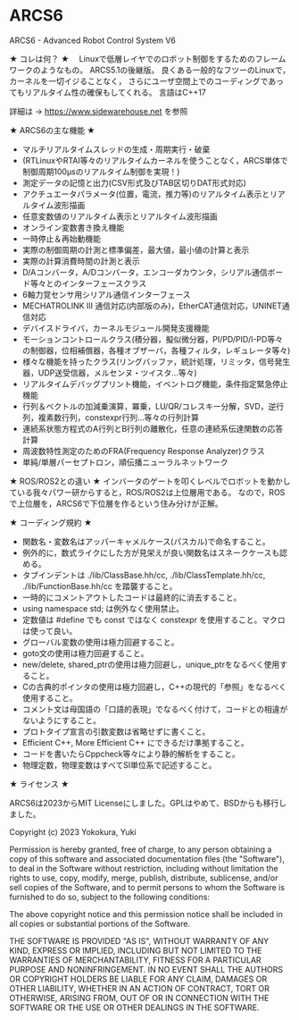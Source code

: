 # ARCS6
ARCS6 - Advanced Robot Control System V6

★ コレは何？ ★
　Linuxで低層レイヤでのロボット制御をするためのフレームワークのようなもの。 
ARCS5.1の後継版。 良くある一般的なフツーのLinuxで，カーネルを一切イジることなく，
さらにユーザ空間上でのコーディングであってもリアルタイム性の確保もしてくれる。
言語はC++17

詳細は → https://www.sidewarehouse.net を参照

★ ARCS6の主な機能 ★
- マルチリアルタイムスレッドの生成・周期実行・破棄
- (RTLinuxやRTAI等々のリアルタイムカーネルを使うことなく，ARCS単体で制御周期100μsのリアルタイム制御を実現！)
- 測定データの記憶と出力(CSV形式及びTAB区切りDAT形式対応)
- アクチュエータパラメータ(位置，電流，推力等)のリアルタイム表示とリアルタイム波形描画
- 任意変数値のリアルタイム表示とリアルタイム波形描画
- オンライン変数書き換え機能
- 一時停止＆再始動機能
- 実際の制御周期の計測と標準偏差，最大値，最小値の計算と表示
- 実際の計算消費時間の計測と表示
- D/Aコンバータ，A/Dコンバータ，エンコーダカウンタ，シリアル通信ボード等々とのインターフェースクラス
- 6軸力覚センサ用シリアル通信インターフェース
- MECHATROLINK III 通信対応(内部版のみ)，EtherCAT通信対応，UNINET通信対応
- デバイスドライバ，カーネルモジュール開発支援機能
- モーションコントロールクラス(積分器，擬似微分器，PI/PD/PID/I-PD等々の制御器，位相補償器，各種オブザーバ，各種フィルタ，レギュレータ等々)
- 様々な機能を持ったクラス(リングバッファ，統計処理，リミッタ，信号発生器，UDP送受信器，メルセンヌ・ツイスタ…等々)
- リアルタイムデバッグプリント機能，イベントログ機能，条件指定緊急停止機能
- 行列＆ベクトルの加減乗演算，冪乗，LU/QR/コレスキー分解，SVD，逆行列，複素数行列，constexpr行列…等々の行列計算
- 連続系状態方程式のA行列とB行列の離散化，任意の連続系伝達関数の応答計算
- 周波数特性測定のためのFRA(Frequency Response Analyzer)クラス
- 単純/単層パーセプトロン，順伝播ニューラルネットワーク

★ ROS/ROS2との違い ★
インバータのゲートを叩くレベルでロボットを動かしている我々パワー研からすると，ROS/ROS2は上位層用である。 
なので，ROSで上位層を，ARCS6で下位層を作るという住み分けが正解。

★ コーディング規約 ★
- 関数名・変数名はアッパーキャメルケース(パスカル)で命名すること。
- 例外的に，数式ライクにした方が見栄えが良い関数名はスネークケースも認める。
- タブインデントは ./lib/ClassBase.hh/cc, ./lib/ClassTemplate.hh/cc, ./lib/FunctionBase.hh/cc を踏襲すること。
- 一時的にコメントアウトしたコードは最終的に消去すること。
- using namespace std; は例外なく使用禁止。
- 定数値は #define でも const ではなく constexpr を使用すること。マクロは使って良い。
- グローバル変数の使用は極力回避すること。
- goto文の使用は極力回避すること。
- new/delete, shared_ptrの使用は極力回避し，unique_ptrをなるべく使用すること。
- Cの古典的ポインタの使用は極力回避し，C++の現代的「参照」をなるべく使用すること。
- コメント文は母国語の「口語的表現」でなるべく付けて，コードとの相違がないようにすること。
- プロトタイプ宣言の引数変数は省略せずに書くこと。
- Efficient C++, More Efficient C++ にできるだけ準拠すること。
- コードを書いたらCppcheck等々により静的解析をすること。
- 物理定数，物理変数はすべてSI単位系で記述すること。

★ ライセンス ★

ARCS6は2023からMIT Licenseにしました。GPLはやめて、BSDからも移行しました。

Copyright (c) 2023 Yokokura, Yuki

Permission is hereby granted, free of charge, to any person obtaining a copy
of this software and associated documentation files (the "Software"), to deal
in the Software without restriction, including without limitation the rights
to use, copy, modify, merge, publish, distribute, sublicense, and/or sell
copies of the Software, and to permit persons to whom the Software is
furnished to do so, subject to the following conditions:

The above copyright notice and this permission notice shall be included in all
copies or substantial portions of the Software.

THE SOFTWARE IS PROVIDED "AS IS", WITHOUT WARRANTY OF ANY KIND, EXPRESS OR
IMPLIED, INCLUDING BUT NOT LIMITED TO THE WARRANTIES OF MERCHANTABILITY,
FITNESS FOR A PARTICULAR PURPOSE AND NONINFRINGEMENT. IN NO EVENT SHALL THE
AUTHORS OR COPYRIGHT HOLDERS BE LIABLE FOR ANY CLAIM, DAMAGES OR OTHER
LIABILITY, WHETHER IN AN ACTION OF CONTRACT, TORT OR OTHERWISE, ARISING FROM,
OUT OF OR IN CONNECTION WITH THE SOFTWARE OR THE USE OR OTHER DEALINGS IN THE
SOFTWARE.


